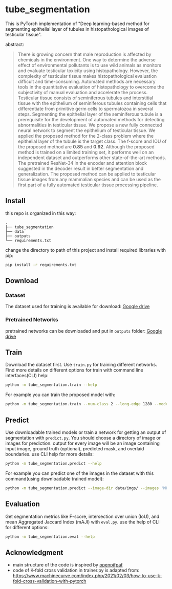 # tube_segmentation
This is PyTorch implementation of "Deep learning-based method for segmenting epithelial layer of tubules in histopathological images of testicular tissue".

abstract:
> There is growing concern that male reproduction is affected by chemicals in the environment. One way to determine the adverse effect of environmental pollutants is to use wild animals as monitors and evaluate testicular toxicity using histopathology. However, the complexity of testicular tissue makes histopathological evaluation difficult and time-consuming. Automated methods are necessary tools in the quantitative evaluation of histopathology to overcome the subjectivity of manual evaluation and accelerate the process. Testicular tissue consists of seminiferous tubules and interstitial tissue with the epithelium of seminiferous tubules containing cells that differentiate from primitive germ cells to spermatozoa in several steps.  Segmenting the epithelial layer of the seminiferous tubule is a prerequisite for the development of automated methods for detecting abnormalities in testicular tissue. We propose a  new fully connected neural network to segment the epithelium of testicular tissue.  We applied the proposed method for the 2-class problem where the epithelial layer of the tubule is the target class. The f-score and IOU of the proposed method are $\textbf{0.85}$ and $\textbf{0.92}$.  Although the proposed method is trained on a limited training set, it performs well on an independent dataset and outperforms other state-of-the-art methods.  The pretrained ResNet-34 in the encoder and attention block suggested in the decoder result in better segmentation and generalization. The proposed method can be applied to testicular tissue images from any mammalian species and can be used as the first part of a fully automated testicular tissue processing pipeline.

## Install
this repo is organized in this way:

```
.
├── tube_segmentation
├── data
├── outputs
└── requirements.txt
```
change the directory to path of this project and install required libraries with pip:

```sh
pip install -r requirements.txt
```

## Download
### Dataset
The dataset used for training is available for download: [Google drive]()
### Pretrained Networks
pretrained networks can be downloaded and put in `outputs` folder: [Google drive]()

## Train
Download the dataset first. Use `train.py` for training different networks. Find more details on different options for train with command line interfaces(CLI) help:

```sh
python -m tube_segmentation.train --help
```
For example you can train the proposed model with:

```sh
python -m tube_segmentation.train --num-class 2 --long-edge 1280 --model-name proposedscse --pretrained --loss-fn tversky --epochs 60 --train-batch-size 4 --lr 1e-4
```

## Predict
Use downloadable trained models or train a network for getting an output of segmentation with `predict.py`. You should choose a directory of image or images for prediction. output for every image will be an image containing input image, ground truth (optional), predicted mask, and overlaid boundaries. use CLI help for more details:

```sh
python -m tube_segmentation.predict --help
```
For example you can predict one of the images in the dataset with this command(using downloadable trained model):

```sh
python -m tube_segmentation.predict --image-dir data/imgs/ --images 'M02G4x20 (10).TIF' --mat-dir data/mats/ --imagenet-norm --checkpoint outputs/proposedscse-tversky-2class-221129-173619.pt
```

## Evaluation
Get segmentation metrics like F-score, intersection over union (IoU), and mean Aggregated Jaccard Index (mAJI) with `eval.py`. use the help of CLI for different options:

```sh
python -m tube_segmentation.eval --help
```

## Acknowledgment
* main structure of the code is inspired by [openpifpaf](https://github.com/openpifpaf)
* code of K-fold cross validation in trainer.py is adapted from:
https://www.machinecurve.com/index.php/2021/02/03/how-to-use-k-fold-cross-validation-with-pytorch
